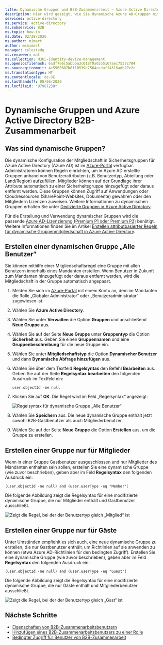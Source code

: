 ```yaml
---
title: Dynamische Gruppen und B2B-Zusammenarbeit – Azure Active Directory | Microsoft-Dokumentation
description: Hier wird gezeigt, wie Sie dynamische Azure AD-Gruppen mit Azure Active Directory B2B-Zusammenarbeit verwenden.
services: active-directory
ms.service: active-directory
ms.subservice: B2B
ms.topic: how-to
ms.date: 02/28/2020
ms.author: mimart
author: msmimart
manager: celestedg
ms.reviewer: mal
ms.collection: M365-identity-device-management
ms.openlocfilehash: 6adf7e6c5abbba3c018f9a03b5167aec7537c704
ms.sourcegitcommit: 4e5560887b8f10539d7564eedaff4316adb27e2c
ms.translationtype: HT
ms.contentlocale: de-DE
ms.lasthandoff: 08/06/2020
ms.locfileid: "87907238"
---
```

# <a name="dynamic-groups-and-azure-active-directory-b2b-collaboration"></a>Dynamische Gruppen und Azure Active Directory B2B-Zusammenarbeit

## <a name="what-are-dynamic-groups"></a>Was sind dynamische Gruppen?
Die dynamische Konfiguration der Mitgliedschaft in Sicherheitsgruppen für Azure Active Directory (Azure AD) ist im [Azure-Portal](https://portal.azure.com) verfügbar. Administratoren können Regeln einrichten, um in Azure AD erstellte Gruppen anhand von Benutzerattributen (z.B. Benutzertyp, Abteilung oder Land/Region) aufzufüllen. Mitglieder können auf der Grundlage ihrer Attribute automatisch zu einer Sicherheitsgruppe hinzugefügt oder daraus entfernt werden. Diese Gruppen können Zugriff auf Anwendungen oder Cloudressourcen (SharePoint-Websites, Dokumente) gewähren oder den Mitgliedern Lizenzen zuweisen. Weitere Informationen zu dynamischen Gruppen erhalten Sie unter [Dedizierte Gruppen in Azure Active Directory](../active-directory-accessmanagement-dedicated-groups.md).

Für die Erstellung und Verwendung dynamischer Gruppen wird die passende [Azure AD-Lizenzierung (Premium P1 oder Premium P2)](https://azure.microsoft.com/pricing/details/active-directory/) benötigt. Weitere Informationen finden Sie im Artikel [Erstellen attributbasierter Regeln für dynamische Gruppenmitgliedschaft in Azure Active Directory](../users-groups-roles/groups-dynamic-membership.md).

## <a name="creating-an-all-users-dynamic-group"></a>Erstellen einer dynamischen Gruppe „Alle Benutzer“
Sie können mithilfe einer Mitgliedschaftsregel eine Gruppe mit allen Benutzern innerhalb eines Mandanten erstellen. Wenn Benutzer in Zukunft zum Mandanten hinzugefügt oder daraus entfernt werden, wird die Mitgliedschaft in der Gruppe automatisch angepasst.

1. Melden Sie sich im [Azure-Portal](https://portal.azure.com) mit einem Konto an, dem im Mandanten die Rolle „Globaler Administrator“ oder „Benutzeradministrator“ zugewiesen ist.
1. Wählen Sie **Azure Active Directory**.
2. Wählen Sie unter **Verwalten** die Option **Gruppen** und anschließend **Neue Gruppe** aus.
1. Wählen Sie auf der Seite **Neue Gruppe** unter **Gruppentyp** die Option **Sicherheit** aus. Geben Sie einen **Gruppennamen** und eine **Gruppenbeschreibung** für die neue Gruppe ein. 
2. Wählen Sie unter **Mitgliedschaftstyp** die Option **Dynamischer Benutzer** und dann **Dynamische Abfrage hinzufügen** aus. 
4. Wählen Sie über dem Textfeld **Regelsyntax** den Befehl **Bearbeiten** aus. Geben Sie auf der Seite **Regelsyntax bearbeiten** den folgenden Ausdruck im Textfeld ein:

   ```
   user.objectId -ne null
   ```
1. Klicken Sie auf **OK**. Die Regel wird im Feld „Regelsyntax“ angezeigt:

   ![Regelsyntax für dynamische Gruppe „Alle Benutzer“](media/use-dynamic-groups/all-user-rule-syntax.png)

1.  Wählen Sie **Speichern** aus. Die neue dynamische Gruppe enthält jetzt sowohl B2B-Gastbenutzer als auch Mitgliederbenutzer.


1. Wählen Sie auf der Seite **Neue Gruppe** die Option **Erstellen** aus, um die Gruppe zu erstellen.

## <a name="creating-a-group-of-members-only"></a>Erstellen einer Gruppe nur für Mitglieder

Wenn in einer Gruppe Gastbenutzer ausgeschlossen und nur Mitglieder des Mandanten enthalten sein sollen, erstellen Sie eine dynamische Gruppe (wie zuvor beschrieben), geben aber im Feld **Regelsyntax** den folgenden Ausdruck ein:

```
(user.objectId -ne null) and (user.userType -eq "Member")
```

Die folgende Abbildung zeigt die Regelsyntax für eine modifizierte dynamische Gruppe, die nur Mitglieder enthält und Gastbenutzer ausschließt.

![Zeigt die Regel, bei der der Benutzertyp gleich „Mitglied“ ist](media/use-dynamic-groups/all-member-user-rule-syntax.png)

## <a name="creating-a-group-of-guests-only"></a>Erstellen einer Gruppe nur für Gäste

Unter Umständen empfiehlt es sich auch, eine neue dynamische Gruppe zu erstellen, die nur Gastbenutzer enthält, um Richtlinien auf sie anwenden zu können (etwa Azure AD-Richtlinien für den bedingten Zugriff). Erstellen Sie eine dynamische Gruppe (wie zuvor beschrieben), geben aber im Feld **Regelsyntax** den folgenden Ausdruck ein:

```
(user.objectId -ne null) and (user.userType -eq "Guest")
```

Die folgende Abbildung zeigt die Regelsyntax für eine modifizierte dynamische Gruppe, die nur Gäste enthält und Mitgliederbenutzer ausschließt.

![Zeigt die Regel, bei der der Benutzertyp gleich „Gast“ ist](media/use-dynamic-groups/all-guest-user-rule-syntax.png)

## <a name="next-steps"></a>Nächste Schritte

- [Eigenschaften von B2B-Zusammenarbeitsbenutzern](user-properties.md)
- [Hinzufügen eines B2B-Zusammenarbeitsbenutzers zu einer Rolle](add-guest-to-role.md)
- [Bedingter Zugriff für Benutzer von B2B-Zusammenarbeit](conditional-access.md)

